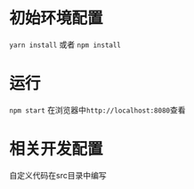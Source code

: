 # 初始环境配置
`yarn install` 或者 `npm install`

# 运行
`npm start`
在浏览器中`http://localhost:8080`查看

# 相关开发配置
自定义代码在src目录中编写